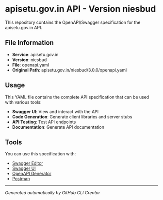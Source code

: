 # apisetu.gov.in API - Version niesbud

This repository contains the OpenAPI/Swagger specification for the apisetu.gov.in API.

## File Information

- **Service**: apisetu.gov.in
- **Version**: niesbud
- **File**: openapi.yaml
- **Original Path**: apisetu.gov.in/niesbud/3.0.0/openapi.yaml

## Usage

This YAML file contains the complete API specification that can be used with various tools:

- **Swagger UI**: View and interact with the API
- **Code Generation**: Generate client libraries and server stubs
- **API Testing**: Test API endpoints
- **Documentation**: Generate API documentation

## Tools

You can use this specification with:

- [Swagger Editor](https://editor.swagger.io/)
- [Swagger UI](https://swagger.io/tools/swagger-ui/)
- [OpenAPI Generator](https://openapi-generator.tech/)
- [Postman](https://www.postman.com/)

---

*Generated automatically by GitHub CLI Creator*
